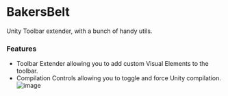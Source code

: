 # BakersBelt
Unity Toolbar extender, with a bunch of handy utils.

### Features
- Toolbar Extender allowing you to add custom Visual Elements to the toolbar.
- Compilation Controls allowing you to toggle and force Unity compilation.
![image](https://github.com/user-attachments/assets/bb506c9a-3d2e-4310-a906-5b2226e8968c)
